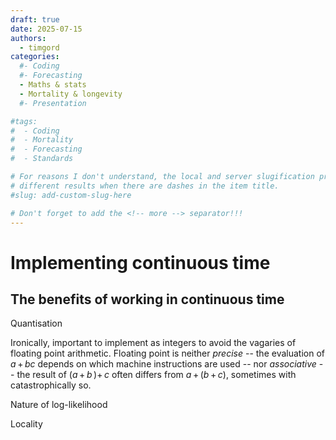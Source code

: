 ```yaml
---
draft: true 
date: 2025-07-15
authors:
  - timgord
categories:
  #- Coding
  #- Forecasting
  - Maths & stats
  - Mortality & longevity
  #- Presentation

#tags:
#  - Coding
#  - Mortality
#  - Forecasting
#  - Standards

# For reasons I don't understand, the local and server slugification produce
# different results when there are dashes in the item title.
#slug: add-custom-slug-here

# Don't forget to add the <!-- more --> separator!!!
---
```


# Implementing continuous time

## The benefits of working in continuous time

<!-- more -->


Quantisation

Ironically, important to implement as integers to avoid the vagaries of floating point arithmetic. Floating point is neither *precise* -- the evaluation of *a*&#x202F;+&#x202F;*bc* depends on which machine instructions are used -- nor *associative* -- the result of (*a*&#x202F;+&#x202F;*b*&#x202F;)+*&#x202F;c* often differs from *a*&#x202F;+&#x202F;(*b*&#x202F;+*&#x202F;c*), sometimes with catastrophically so.

Nature of log-likelihood

Locality


